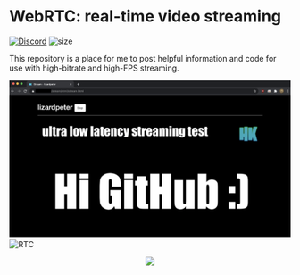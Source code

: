 # WebRTC: real-time video streaming

[![Discord](https://img.shields.io/discord/344239463540457478.svg?label=Discord&logo=Discord&colorB=7289da&style=for-the-badge)](https://discord.gg/cM488Ws)
![size](https://img.shields.io/github/repo-size/lizardpeter/black-ops-2?label=repo%20size&style=for-the-badge)

This repository is a place for me to post helpful information and code for use with high-bitrate and high-FPS streaming.


![TEST](https://raw.githubusercontent.com/lizardpeter/webrtc/main/images/action.png)
![RTC](https://webrtc.github.io/webrtc-org/assets/images/webrtc-logo-horiz-retro-750x140.png)
<p align="center">
  <img src="https://webrtc.github.io/webrtc-org/assets/images/webrtc-logo-horiz-retro-750x140.png" />
</p>
